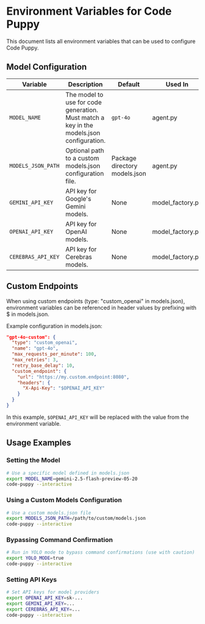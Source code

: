 # Environment Variables for Code Puppy

This document lists all environment variables that can be used to configure Code Puppy.

## Model Configuration

| Variable | Description | Default | Used In |
|----------|-------------|---------|---------|
| `MODEL_NAME` | The model to use for code generation. Must match a key in the models.json configuration. | `gpt-4o` | agent.py |
| `MODELS_JSON_PATH` | Optional path to a custom models.json configuration file. | Package directory models.json | agent.py |
| `GEMINI_API_KEY` | API key for Google's Gemini models. | None | model_factory.py |
| `OPENAI_API_KEY` | API key for OpenAI models. | None | model_factory.py |
| `CEREBRAS_API_KEY` | API key for Cerebras models. | None | model_factory.py |

## Custom Endpoints

When using custom endpoints (type: "custom_openai" in models.json), environment variables can be referenced in header values by prefixing with $ in models.json.

Example configuration in models.json:
```json
"gpt-4o-custom": {
  "type": "custom_openai",
  "name": "gpt-4o",
  "max_requests_per_minute": 100,
  "max_retries": 3,
  "retry_base_delay": 10,
  "custom_endpoint": {
    "url": "https://my.custom.endpoint:8080",
    "headers": {
      "X-Api-Key": "$OPENAI_API_KEY"
    }
  }
}
```

In this example, `$OPENAI_API_KEY` will be replaced with the value from the environment variable.

## Usage Examples

### Setting the Model

```bash
# Use a specific model defined in models.json
export MODEL_NAME=gemini-2.5-flash-preview-05-20
code-puppy --interactive
```

### Using a Custom Models Configuration

```bash
# Use a custom models.json file
export MODELS_JSON_PATH=/path/to/custom/models.json
code-puppy --interactive
```

### Bypassing Command Confirmation

```bash
# Run in YOLO mode to bypass command confirmations (use with caution)
export YOLO_MODE=true
code-puppy --interactive
```

### Setting API Keys

```bash
# Set API keys for model providers
export OPENAI_API_KEY=sk-...
export GEMINI_API_KEY=...
export CEREBRAS_API_KEY=...
code-puppy --interactive
```
